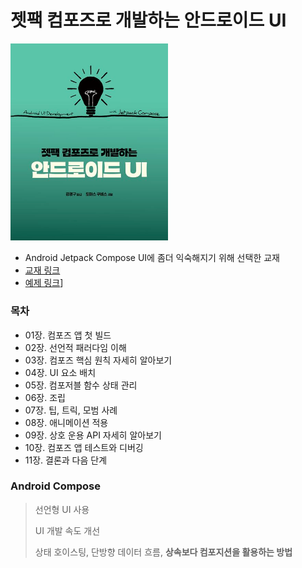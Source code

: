 # 젯팩 컴포즈로 개발하는 안드로이드 UI

<img src="book_cover.png" width="50%" height="50%">

- Android Jetpack Compose UI에 좀더 익숙해지기 위해 선택한 교재
- [교재 링크](https://product.kyobobook.co.kr/detail/S000200474747)
- [예제 링크](https://github.com/PacktPublishing/Android-UI-Development-with-Jetpack-Compose)]

### 목차
- 01장. 컴포즈 앱 첫 빌드
- 02장. 선언적 패러다임 이해
- 03장. 컴포즈 핵심 원칙 자세히 알아보기
- 04장. UI 요소 배치
- 05장. 컴포저블 함수 상태 관리
- 06장. 조립
- 07장. 팁, 트릭, 모범 사례
- 08장. 애니메이션 적용
- 09장. 상호 운용 API 자세히 알아보기
- 10장. 컴포즈 앱 테스트와 디버깅
- 11장. 결론과 다음 단계

### Android Compose

> 선언형 UI 사용
>
> UI 개발 속도 개선
>
> 상태 호이스팅, 단방향 데이터 흐름, **상속보다 컴포지션을 활용하는 방법**